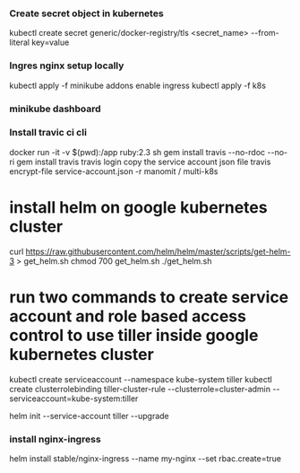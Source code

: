 ### Create secret object in kubernetes
kubectl create secret generic/docker-registry/tls <secret_name> --from-literal key=value


### Ingres nginx setup locally
kubectl apply -f <path>
minikube addons enable ingress
kubectl apply -f k8s

### minikube dashboard


### Install travic ci cli
docker run -it -v $(pwd):/app ruby:2.3 sh
gem install travis --no-rdoc --no-ri
gem install travis
travis login
copy the service account json file
travis encrypt-file service-account.json -r manomit / multi-k8s


# install helm on google kubernetes cluster
curl https://raw.githubusercontent.com/helm/helm/master/scripts/get-helm-3 > get_helm.sh
chmod 700 get_helm.sh
./get_helm.sh

# run two commands to create service account and role based access control to use tiller inside google kubernetes cluster

kubectl create serviceaccount --namespace kube-system tiller
kubectl create clusterrolebinding tiller-cluster-rule --clusterrole=cluster-admin --serviceaccount=kube-system:tiller

helm init --service-account tiller --upgrade

### install nginx-ingress

helm install stable/nginx-ingress --name my-nginx --set rbac.create=true

